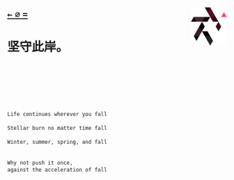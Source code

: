 <h1>
  <div align=center>
    <p align=left>
      <sup>
        <a href="https://github.com">
          <code>←</code>
        </a>
      </sup>
      <sup>
        <a href="https://github.com/KrLite?tab=repositories">
          <code>⌀</code>
        </a>
      </sup>
      <sup>
        <a href="https://github.com/KrLite/BrokenThoughts">
          <code>=</code>
        </a>
      </sup>
      <picture>
        <source media="(prefers-color-scheme: dark)" srcset="/artwork/logo/Kr-Simplified-Light.png?raw=true" />
        <img align=right height=88 src="/artwork/logo/Kr-Simplified-Dark.png?raw=true" />
      </picture>
    </p>
    <p align=left>
      坚守此岸。
    </p>
  </div>
  <br />
</h1>

<p>
  <br />
  <br />
</p>

```
Life continues wherever you fall

Stellar burn no matter time fall

Winter, summer, spring, and fall


Why not push it once,
against the acceleration of fall
```
